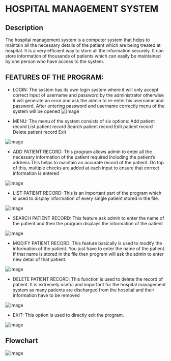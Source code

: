 # HOSPITAL MANAGEMENT SYSTEM

## Description

The hospital management system is a computer system that helps to maintain all the necessary details of the patient which are being treated at hospital. It is a very efficient way to store all the information securely. 
It can store information of thousands of patients which can easily be maintained by one person who have access to the system.

## FEATURES OF THE PROGRAM: 
- LOGIN:
The system has its own login system where it will only accept correct input of username and password by the administrator otherwise it will generate an error and ask the admin to re-enter his username and password. After entering password and username correctly menu of the system will be opened
![image](https://github.com/Rayyan3079/Hospital-Management-System/assets/124567636/a64f0b49-81d1-4a2b-a0c8-7b2289e7f3fc)

- MENU:
The menu of the system consists of six options:
  Add patient record
  List patient record
  Search patient record
  Edit patient record
  Delete patient record
  Exit

![image](https://github.com/Rayyan3079/Hospital-Management-System/assets/124567636/b0c11164-4405-4466-86cd-2694c0cd71f5)

- ADD PATIENT RECORD: 
This program allows admin to enter all the necessary information of the patient required including the patient’s address.This helps to maintain an accurate record of the patient. On top of this, multiple checks are added at each input to ensure that correct information is entered

![image](https://github.com/Rayyan3079/Hospital-Management-System/assets/124567636/7f0a1d01-420b-40b5-b5ec-b1854106f03c)

- LIST PATIENT RECORD: 
This is an important part of the program which is used to display information of every single patient stored in the file.

![image](https://github.com/Rayyan3079/Hospital-Management-System/assets/124567636/64359927-811b-4a0a-b4db-a98a7465a67f)

- SEARCH PATIENT RECORD:
This feature ask admin to enter the name of the patient and then the program displays the information of the patient

![image](https://github.com/Rayyan3079/Hospital-Management-System/assets/124567636/d389501f-af12-469a-b99a-10357c1e34e7)

- MODIFY PATIENT RECORD: 
This feature basically is used to modify the information of the patient. You just have to enter the name of the patient. If that name is stored in the file then program will ask the admin to enter new detail of that patient.

![image](https://github.com/Rayyan3079/Hospital-Management-System/assets/124567636/20223e43-ffa8-4d46-8539-33eda58ad93e)

- DELETE PATIENT RECORD: 
This function is used to delete the record of patient. It is extremely useful and important for the hospital management system as many patients are discharged from the hospital and their information have to be removed

![image](https://github.com/Rayyan3079/Hospital-Management-System/assets/124567636/368143ef-3a19-4c11-9fa6-3e2d449265bb)

- EXIT:
This option is used to directly exit the program.

![image](https://github.com/Rayyan3079/Hospital-Management-System/assets/124567636/f40fef42-5cb4-4f8f-b456-91e7d9f6e4c6)

## Flowchart

![image](https://github.com/Rayyan3079/Hospital-Management-System/assets/124567636/7c320327-b7a9-47b5-b100-cb2999017bdd)








